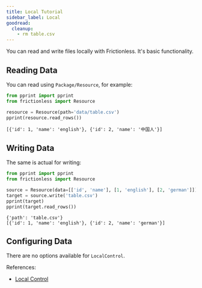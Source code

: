```yaml
---
title: Local Tutorial
sidebar_label: Local
goodread:
  cleanup:
    - rm table.csv
---
```


You can read and write files locally with Frictionless. It's basic functionality.

## Reading Data

You can read using `Package/Resource`, for example:

```python goodread title="Python"
from pprint import pprint
from frictionless import Resource

resource = Resource(path='data/table.csv')
pprint(resource.read_rows())
```
```
[{'id': 1, 'name': 'english'}, {'id': 2, 'name': '中国人'}]
```

## Writing Data

The same is actual for writing:

```python goodread title="Python"
from pprint import pprint
from frictionless import Resource

source = Resource(data=[['id', 'name'], [1, 'english'], [2, 'german']])
target = source.write('table.csv')
pprint(target)
pprint(target.read_rows())
```
```
{'path': 'table.csv'}
[{'id': 1, 'name': 'english'}, {'id': 2, 'name': 'german'}]
```

## Configuring Data

There are no options available for `LocalControl`.

References:
- [Local Control](../../references/schemes-reference.md#local)
